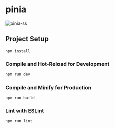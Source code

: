 # pinia

![pinia-ss](https://user-images.githubusercontent.com/108007637/213919583-1fe9bc9a-79d2-4ce9-88f4-c2159da225cf.png)

## Project Setup

```sh
npm install
```

### Compile and Hot-Reload for Development

```sh
npm run dev
```

### Compile and Minify for Production

```sh
npm run build
```

### Lint with [ESLint](https://eslint.org/)

```sh
npm run lint
```
